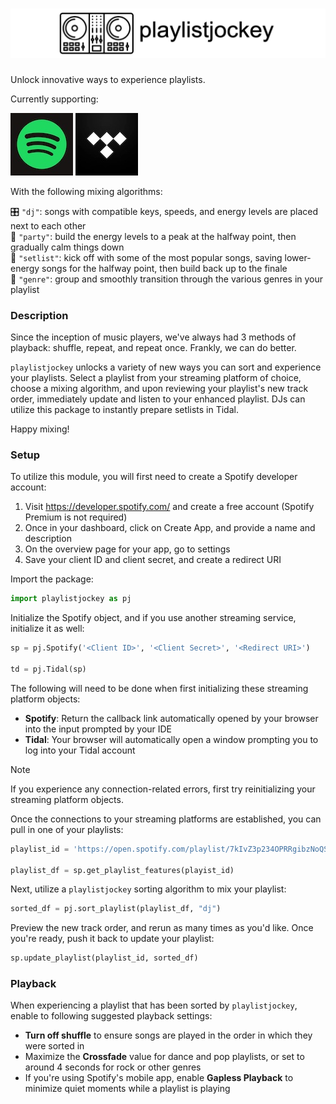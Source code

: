# ![playlistjockey](docs/branding/banner_v1.png)
Unlock innovative ways to experience playlists.

Currently supporting:

![Spotify](docs/branding/spotify.jpg) ![Tidal](docs/branding/tidal.jpg)

With the following mixing algorithms:

:control_knobs: `"dj"`: songs with compatible keys, speeds, and energy levels are placed next to each other<br>
:tada: `"party"`: build the energy levels to a peak at the halfway point, then gradually calm things down<br>
:guitar: `"setlist"`: kick off with some of the most popular songs, saving lower-energy songs for the halfway point, then build back up to the finale<br>
:musical_note: `"genre"`: group and smoothly transition through the various genres in your playlist

### Description
Since the inception of music players, we've always had 3 methods of playback: shuffle, repeat, and repeat once. Frankly, we can do better.

`playlistjockey` unlocks a variety of new ways you can sort and experience your playlists. Select a playlist from your streaming platform of choice, choose a mixing algorithm, and upon reviewing
your playlist's new track order, immediately update and listen to your enhanced playlist. DJs can utilize this package to instantly prepare setlists in Tidal.

Happy mixing!

### Setup
To utilize this module, you will first need to create a Spotify developer account:
  1. Visit https://developer.spotify.com/ and create a free account (Spotify Premium is not required)
  2. Once in your dashboard, click on Create App, and provide a name and description
  3. On the overview page for your app, go to settings
  4. Save your client ID and client secret, and create a redirect URI

Import the package:
```python
import playlistjockey as pj
```
Initialize the Spotify object, and if you use another streaming service, initialize it as well:
```python
sp = pj.Spotify('<Client ID>', '<Client Secret>', '<Redirect URI>')

td = pj.Tidal(sp)
```
The following will need to be done when first initializing these streaming platform objects:
  * __Spotify__: Return the callback link automatically opened by your browser into the input prompted by your IDE
  * __Tidal__: Your browser will automatically open a window prompting you to log into your Tidal account

> [!NOTE]
> If you experience any connection-related errors, first try reinitializing your streaming platform objects.

Once the connections to your streaming platforms are established, you can pull in one of your playlists:
```python
playlist_id = 'https://open.spotify.com/playlist/7kIvZ3p234OPRRgibzNoQS?si=9d743a7caec143b9'

playlist_df = sp.get_playlist_features(playist_id)
``` 

Next, utilize a `playlistjockey` sorting algorithm to mix your playlist:
```python
sorted_df = pj.sort_playlist(playlist_df, "dj")
```

Preview the new track order, and rerun as many times as you'd like. Once you're ready, push it back to update your playlist:
```python
sp.update_playlist(playlist_id, sorted_df)
```

### Playback
When experiencing a playlist that has been sorted by `playlistjockey`, enable to following suggested playback settings:
  - **Turn off shuffle** to ensure songs are played in the order in which they were sorted in
  - Maximize the **Crossfade** value for dance and pop playlists, or set to around 4 seconds for rock or other genres
  - If you're using Spotify's mobile app, enable **Gapless Playback** to minimize quiet moments while a playlist is playing

